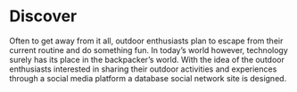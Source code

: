 # Discover
Often to get away from it all, outdoor enthusiasts plan to escape from their current routine and do something fun. In today’s world however, technology surely has its place in the backpacker’s world. With the idea of the outdoor enthusiasts interested in sharing their outdoor activities and experiences through a social media platform a database social network site is designed.

